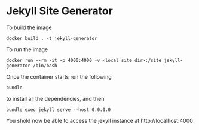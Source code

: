 # Jekyll Site Generator

To build the image
```
docker build . -t jekyll-generator
```

To run the image
```
docker run --rm -it -p 4000:4000 -v <local site dir>:/site jekyll-generator /bin/bash
```
Once the container starts run the following
```
bundle
```
to install all the dependencies, and then 
```
bundle exec jekyll serve --host 0.0.0.0
```
You shold now be able to access the jekyll instance at http://localhost:4000
